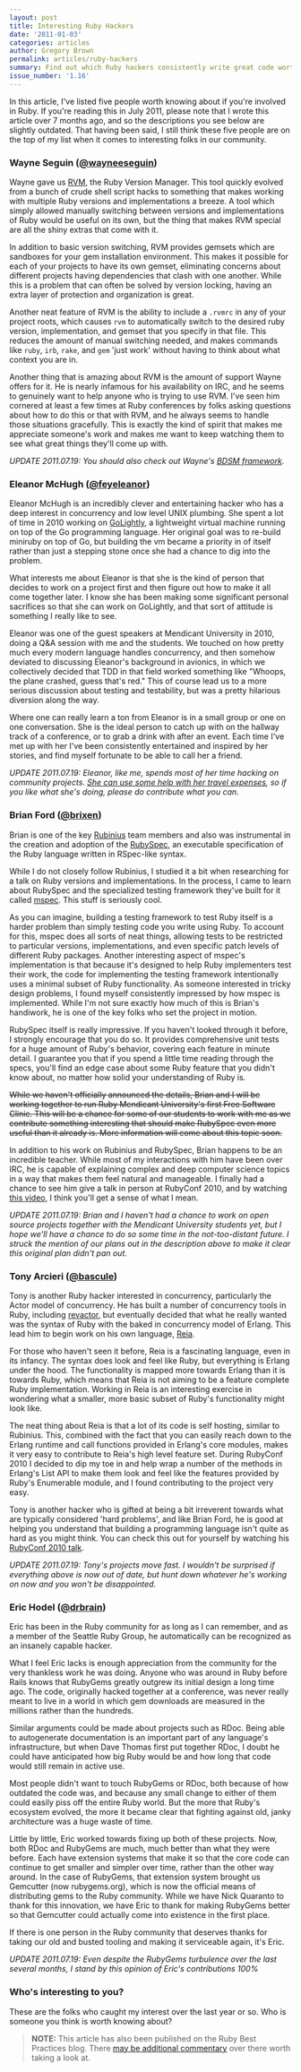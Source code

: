 ```yaml
---
layout: post
title: Interesting Ruby Hackers
date: '2011-01-03'
categories: articles
author: Gregory Brown
permalink: articles/ruby-hackers
summary: Find out which Ruby hackers consistently write great code worth reading.
issue_number: '1.16'
---
```


In this article, I've listed five people worth knowing about if you're involved in Ruby. If you're reading this in July 2011, please note that I wrote this article over 7 months ago, and so the descriptions you see below are slightly outdated. That having been said, I still think these five people are on the top of my list when it comes to interesting folks in our community.

### Wayne Seguin ([@wayneeseguin](http://twitter.com/wayneeseguin))

Wayne gave us [RVM](https://rvm.io/), the Ruby Version Manager. This tool quickly evolved from a bunch of crude shell script hacks to something that makes working with multiple Ruby versions and implementations a breeze. A tool which simply allowed manually switching between versions and implementations of Ruby would be useful on its own, but the thing that makes RVM special are all the shiny extras that come with it.

In addition to basic version switching, RVM provides gemsets which are sandboxes for your gem installation environment. This makes it possible for each of your projects to have its own gemset, eliminating concerns about different projects having dependencies that clash with one another. While this is a problem that can often be solved by version locking, having an extra layer of protection and organization is great.

Another neat feature of RVM is the ability to include a `.rvmrc` in any of your project roots, which causes `rvm` to automatically switch to the desired ruby version, implementation, and gemset that you specify in that file. This reduces the amount of manual switching needed, and makes commands like `ruby`, `irb`, `rake`, and `gem` 'just work' without having to think about what context you are in.

Another thing that is amazing about RVM is the amount of support Wayne offers for it. He is nearly infamous for his availability on IRC, and he seems to genuinely want to help anyone who is trying to use RVM. I've seen him cornered at least a few times at Ruby conferences by folks asking questions about how to do this or that with RVM, and he always seems to handle those situations gracefully. This is exactly the kind of spirit that makes me appreciate someone's work and makes me want to keep watching them to see what great things they'll come up with.

<i>UPDATE 2011.07.19: You should also check out Wayne's [BDSM framework](http://bdsm.beginrescueend.com).</i>

### Eleanor McHugh ([@feyeleanor](http://twitter.com/feyeleanor))

Eleanor McHugh is an incredibly clever and entertaining hacker who has a deep interest in concurrency and low level UNIX plumbing. She spent a lot of time in 2010 working on [GoLightly](http://github.com/feyeleanor/GoLightly), a lightweight virtual machine running on top of the Go programming language. Her original goal was to re-build miniruby on top of Go, but building the vm became a priority in of itself rather than just a stepping stone once she had a chance to dig into the problem.

What interests me about Eleanor is that she is the kind of person that decides to work on a project first and then figure out how to make it all come together later. I know she has been making some significant personal sacrifices so that she can work on GoLightly, and that sort of attitude is something I really like to see.

Eleanor was one of the guest speakers at Mendicant University in 2010, doing a Q&A session with me and the students. We touched on how pretty much every modern language handles concurrency, and then somehow deviated to discussing Eleanor's background in avionics, in which we collectively decided that TDD in that field worked something like "Whoops, the plane crashed, guess that's red." This of course lead us to a more serious discussion about testing and testability, but was a pretty hilarious diversion along the way.

Where one can really learn a ton from Eleanor is in a small group or one on one conversation. She is the ideal person to catch up with on the hallway track of a conference, or to grab a drink with after an event. Each time I've met up with her I've been consistently entertained and inspired by her stories, and find myself fortunate to be able to call her a friend.

<i>UPDATE 2011.07.19: Eleanor, like me, spends most of her time hacking on community projects. [She can use some help with her travel expenses](http://pledgie.com/campaigns/15689), so if you like what she's doing, please do contribute what you can.</i>

### Brian Ford ([@brixen](http://twitter.com/brixen))

Brian is one of the key [Rubinius](http://rubini.us) team members and also was instrumental in the creation and adoption of the [RubySpec](http://github.com/rubyspec/rubyspec), an executable specification of the Ruby language written in RSpec-like syntax.

While I do not closely follow Rubinius, I studied it a bit when researching for a talk on Ruby versions and implementations. In the process, I came to learn about RubySpec and the specialized testing framework they've built for it called [mspec](https://github.com/rubyspec/mspec). This stuff is seriously cool.

As you can imagine, building a testing framework to test Ruby itself is a harder problem than simply testing code you write using Ruby. To account for this, mspec does all sorts of neat things, allowing tests to be restricted to particular versions, implementations, and even specific patch levels of different Ruby packages. Another interesting aspect of mspec's implementation is that because it's designed to help Ruby implementers test their work, the code for implementing the testing framework intentionally uses a minimal subset of Ruby functionality. As someone interested in tricky design problems, I found myself consistently impressed by how mspec is implemented. While I'm not sure exactly how much of this is Brian's handiwork, he is one of the key folks who set the project in motion.

RubySpec itself is really impressive. If you haven't looked through it before, I strongly encourage that you do so. It provides comprehensive unit tests for a huge amount of Ruby's behavior, covering each feature in minute detail. I guarantee you that if you spend a little time reading through the specs, you'll find an edge case about some Ruby feature that you didn't know about, no matter how solid your understanding of Ruby is.

~~While we haven't officially announced the details, Brian and I will be working together to run Ruby Mendicant University's first Free Software Clinic. This will be a chance for some of our students to work with me as we contribute something interesting that should make RubySpec even more useful than it already is. More information will come about this topic soon.~~

In addition to his work on Rubinius and RubySpec, Brian happens to be an incredible teacher. While most of my interactions with him have been over IRC, he is capable of explaining complex and deep computer science topics in a way that makes them feel natural and manageable. I finally had a chance to see him give a talk in person at RubyConf 2010, and by watching [this video](http://confreaks.net/videos/454-rubyconf2010-poisoning-rubinius-the-_why-and-how), I think you'll get a sense of what I mean.

<i>UPDATE 2011.07.19: Brian and I haven't had a chance to work on open source projects together with the Mendicant University students yet, but I hope we'll have a chance to do so some time in the not-too-distant future. I struck the mention of our plans out in the description above to make it clear this original plan didn't pan out.</i>

### Tony Arcieri ([@bascule](http://twitter.com/bascule))

Tony is another Ruby hacker interested in concurrency, particularly the Actor model of concurrency. He has built a number of concurrency tools in Ruby, including [revactor](http://github.com/tarcieri/revactor), but eventually decided that what he really wanted was the syntax of Ruby with the baked in concurrency model of Erlang. This lead him to begin work on his own language, [Reia](http://github.com/tarcieri/reia).

For those who haven't seen it before, Reia is a fascinating language, even in its infancy. The syntax does look and feel like Ruby, but everything is Erlang under the hood. The functionality is mapped more towards Erlang than it is towards Ruby, which means that Reia is not aiming to be a feature complete Ruby implementation. Working in Reia is an interesting exercise in wondering what a smaller, more basic subset of Ruby's functionality might look like.

The neat thing about Reia is that a lot of its code is self hosting, similar to Rubinius. This, combined with the fact that you can easily reach down to the Erlang runtime and call functions provided in Erlang's core modules, makes it very easy to contribute to Reia's high level feature set. During RubyConf 2010 I decided to dip my toe in and help wrap a number of the methods in Erlang's List API to make them look and feel like the features provided by Ruby's Enumerable module, and I found contributing to the project very easy.

Tony is another hacker who is gifted at being a bit irreverent towards what are typically considered 'hard problems', and like Brian Ford, he is good at helping you understand that building a programming language isn't quite as hard as you might think. You can check this out for yourself by watching his [RubyConf 2010 talk](http://confreaks.net/videos/457-rubyconf2010-rev-revactor-reia).

<i>UPDATE 2011.07.19: Tony's projects move fast. I wouldn't be surprised if everything above is now out of date, but hunt down whatever he's working on now and you won't be disappointed.</i>

### Eric Hodel ([@drbrain](http://twitter.com/drbrain))

Eric has been in the Ruby community for as long as I can remember, and as a member of the Seattle Ruby Group, he automatically can be recognized as an insanely capable hacker.

What I feel Eric lacks is enough appreciation from the community for the very thankless work he was doing. Anyone who was around in Ruby before Rails knows that RubyGems greatly outgrew its initial design a long time ago. The code, originally hacked together at a conference, was never really meant to live in a world in which gem downloads are measured in the millions rather than the hundreds.

Similar arguments could be made about projects such as RDoc. Being able to autogenerate documentation is an important part of any language's infrastructure, but when Dave Thomas first put together RDoc, I doubt he could have anticipated how big Ruby would be and how long that code would still remain in active use.

Most people didn't want to touch RubyGems or RDoc, both because of how outdated the code was, and because any small change to either of them could easily piss off the entire Ruby world. But the more that Ruby's ecosystem evolved, the more it became clear that fighting against old, janky architecture was a huge waste of time.

Little by little, Eric worked towards fixing up both of these projects. Now, both RDoc and RubyGems are much, much better than what they were before. Each have extension systems that make it so that the core code can continue to get smaller and simpler over time, rather than the other way around. In the case of RubyGems, that extension system brought us Gemcutter (now rubygems.org), which is now the official means of distributing gems to the Ruby community. While we have Nick Quaranto to thank for this innovation, we have Eric to thank for making RubyGems better so that Gemcutter could actually come into existence in the first place.

If there is one person in the Ruby community that deserves thanks for taking our old and busted tooling and making it serviceable again, it's Eric.

<i>UPDATE 2011.07.19: Even despite the RubyGems turbulence over the last several months, I stand by this opinion of Eric's contributions 100%</i>

### Who's interesting to you?

These are the folks who caught my interest over the last year or so. Who is someone you think is worth knowing about?

  
> **NOTE:** This article has also been published on the Ruby Best Practices blog. There [may be additional commentary](http://blog.rubybestpractices.com/posts/gregory/048-issue-16-interesting-ruby-hackers.html#disqus_thread) 
over there worth taking a look at.
